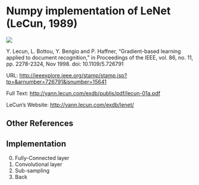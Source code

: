 # Numpy implementation of LeNet (LeCun, 1989)

![](https://i.imgur.com/5YcH2WU.png)

Y. Lecun, L. Bottou, Y. Bengio and P. Haffner, “Gradient-based learning applied to document recognition,” in Proceedings of the IEEE, vol. 86, no. 11, pp. 2278-2324, Nov 1998.
doi: 10.1109/5.726791

URL: http://ieeexplore.ieee.org/stamp/stamp.jsp?tp=&arnumber=726791&isnumber=15641

Full Text: http://yann.lecun.com/exdb/publis/pdf/lecun-01a.pdf

LeCun’s Website: http://yann.lecun.com/exdb/lenet/

## Other References

## Implementation
0. Fully-Connected layer
1. Convolutional layer
2. Sub-sampling
3. Back
